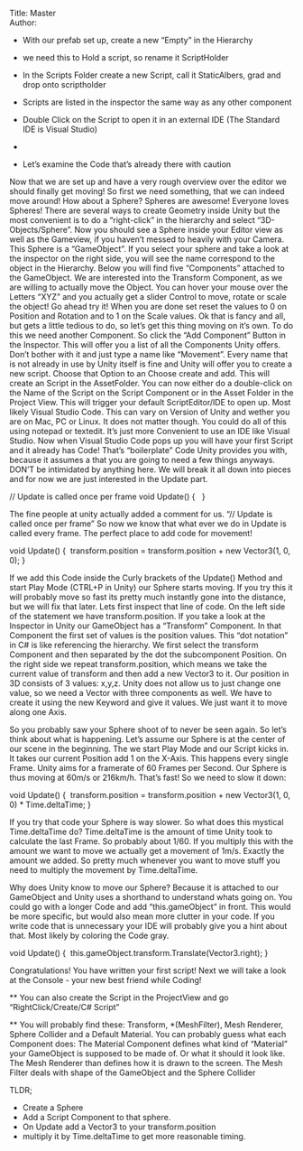Title: Master  
Author:   




- With our prefab set up, create a new “Empty” in the Hierarchy
- we need this to Hold a script, so rename it ScriptHolder
- In the Scripts Folder create a new Script, call it StaticAlbers, grad and drop onto scriptholder
- Scripts are listed in the inspector the same way as any other component
- Double Click on the Script to open it in an external IDE (The Standard IDE is Visual Studio)
- 

- Let’s examine the Code that’s already there with caution



Now that we are set up and have a very rough overview over the editor we should finally get moving!
So first we need something, that we can indeed move around! How about a Sphere? Spheres are awesome! Everyone loves Spheres! There are several ways to create Geometry inside Unity but the most convenient is to do a “right-click” in the hierarchy and select “3D-Objects/Sphere”.
Now you should see a Sphere inside your Editor view as well as the Gameview, if you haven’t messed to heavily with your Camera. This Sphere is a “GameObject”.
If you select your sphere and take a look at the inspector on the right side, you will see the name correspond to the object in the Hierarchy.
Below you will find five “Components” attached to the GameObject. We are interested into the Transform Component, as we are willing to actually move the Object. You can hover your mouse over the Letters “XYZ” and you actually get a slider Control to move, rotate or scale the object! Go ahead try it! When you are done set reset the values to 0 on Position and Rotation and to 1 on the Scale values.
Ok that is fancy and all, but gets a little tedious to do, so let’s get this thing moving on it’s own. To do this we need another Component. So click the “Add Component” Button in the Inspector. This will offer you a list of all the Components Unity offers. Don’t bother with it and just type a name like “Movement”. Every name that is not already in use by Unity itself is fine and Unity will offer you to create a new script. Choose that Option to an Choose create and add.
This will create an Script in the AssetFolder. You can now either do a double-click on the Name of the Script on the Script Component or in the Asset Folder in the Project View.
This will trigger your default ScriptEditor/IDE to open up. Most likely Visual Studio Code. This can vary on Version of Unity and wether you are on Mac, PC or Linux. It does not matter though. You could do all of this using notepad or textedit. It’s just more Convenient to use an IDE like Visual Studio.
Now when Visual Studio Code pops up you will have your first Script and it already has Code! That’s “boilerplate” Code Unity provides you with, because it assumes a that you are going to need a few things anyways. DON’T be intimidated by anything here. We will break it all down into pieces and for now we are just interested in the Update part.

// Update is called once per frame void Update() {      }

The fine people at unity actually added a comment for us. “// Update is called once per frame”
So now we know that what ever we do in Update is called every frame. The perfect place to add code for movement!

void Update() {     transform.position = transform.position + new Vector3(1, 0, 0); }


If we add this Code inside the Curly brackets of the Update() Method and start Play Mode (CTRL+P in Unity) our Sphere starts moving. If you try this it will probably move so fast its pretty much instantly gone into the distance, but we will fix that later. Lets first inspect that line of code.
On the left side of the statement we have transform.position. If you take a look at the Inspector in Unity our GameObject has a “Transform” Component. In that Component the first set of values is the position values. This “dot notation” in C# is like referencing the hierarchy. We first select the transform Component and then separated by the dot the subcomponent Position. 
On the right side we repeat transform.position, which means we take the current value of transform and then add a new Vector3 to it. Our position in 3D consists of 3 values: x,y,z. Unity does not allow us to just change one value, so we need a Vector with three components as well. We have to create it using the new Keyword and give it values. We just want it to move along one Axis.

So you probably saw your Sphere shoot of to never be seen again. So let’s think about what is happening. Let’s assume our Sphere is at the center of our scene in the beginning. The we start Play Mode and our Script kicks in. It takes our current Position add 1 on the X-Axis. This happens every single Frame. Unity  aims for a framerate of 60 Frames per Second. Our Sphere is thus moving at 60m/s or 216km/h. That’s fast!
So we need to slow it down:

void Update() {     transform.position = transform.position + new Vector3(1, 0, 0) * Time.deltaTime; }

If you try that code your Sphere is way slower. So what does this mystical Time.deltaTime do?
Time.deltaTime is the amount of time Unity took to calculate the last Frame. So probably about 1/60. If you multiply this with the amount we want to move we actually get a movement of 1m/s. Exactly the amount we added. So pretty much whenever you want to move stuff you need to multiply the movement by Time.deltaTime.

Why does Unity know to move our Sphere? Because it is attached to our GameObject and Unity uses a shorthand to understand whats going on. You could go with a longer Code and add “this.gameObject” in front. This would be more specific, but would also mean more clutter in your code. If you write code that is unnecessary your IDE will probably give you a hint about that. Most likely by coloring the Code gray.

void Update() {     this.gameObject.transform.Translate(Vector3.right); }

Congratulations! You have written your first script! Next we will take a look at the Console - your new best friend while Coding!


** You can also create the Script in the ProjectView and go “RightClick/Create/C# Script”

** You will probably find these:
Transform, *(MeshFilter), Mesh Renderer, Sphere Collider and a Default Material. You can probably guess what each Component does:
The Material Component defines what kind of “Material” your GameObject is supposed to be made of. Or what it should it look like.
The Mesh Renderer than defines how it is drawn to the screen. The Mesh Filter deals with shape of the GameObject and the Sphere Collider 


TLDR;
- Create a Sphere
- Add a Script Component to that sphere.
- On Update add a Vector3 to your transform.position
- multiply it by Time.deltaTime to get more reasonable timing.